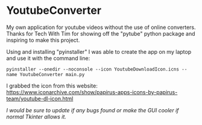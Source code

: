 # YoutubeConverter
My own application for youtube videos without the use of online converters. Thanks for Tech With Tim for showing off the "pytube" python package and inspiring to make this project.



Using and installing "pyinstaller" I was able to create the app on my laptop and use it with the command line: 

`pyinstaller --onedir --noconsole --icon YoutubeDownloadIcon.icns --name YoutubeConverter main.py`


I grabbed the icon from this website: https://www.iconarchive.com/show/papirus-apps-icons-by-papirus-team/youtube-dl-icon.html

*I would be sure to update if any bugs found or make the GUI cooler if normal Tkinter allows it.*